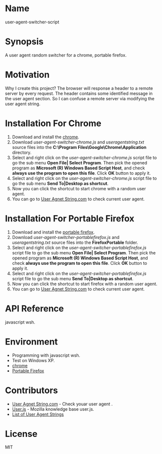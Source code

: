 # Name
user-agent-switcher-script

# Synopsis
A user agent random switcher for a chrome, portable firefox.

# Motivation
Why I create this project? The browser will response a header to a remote server by every request. The header contains some identified message in the user agent section. So I can confuse a remote server via modifying the user agent string. 

# Installation For Chrome
1. Download and install the [chrome](https://www.google.com.tw/chrome/browser/desktop/).
1. Download *user-agent-switcher-chrome.js* and *useragentstring.txt* source files into the **C:\Program Files\Google\Chrome\Application** directory.
1. Select and right click on the *user-agent-switcher-chrome.js* script file to go the sub menu **Open File| Select Program**. Then pick the opened program as **Microsoft (R) Windows Based Script Host**, and check **always use the program to open this file**. Click **OK** button to apply it.
1. Select and right click on the *user-agent-switcher-chrome.js* script file to go the sub menu **Send To|Desktop as shortcut**.
1. Now you can click the shortcut to start chrome with a random user agent.
1. You can go to [User Agnet String.com](http://www.useragentstring.com/index.php) to check current user agent.

# Installation For Portable Firefox
1. Download and install the [portable firefox](http://portableapps.com/apps/internet/firefox_portable).
1. Download *user-agent-switcher-portablefirefox.js* and *useragentstring.txt* source files into the **FirefoxPortable** folder.
1. Select and right click on the *user-agent-switcher-portablefirefox.js* script file to go the sub menu **Open File| Select Program**. Then pick the opened program as **Microsoft (R) Windows Based Script Host**, and check **always use the program to open this file**. Click **OK** button to apply it.
1. Select and right click on the *user-agent-switcher-portablefirefox.js* script file to go the sub menu **Send To|Desktop as shortcut**.
1. Now you can click the shortcut to start firefox with a random user agent.
1. You can go to [User Agnet String.com](http://www.useragentstring.com/index.php) to check current user agent.

# API Reference
javascript wsh.

# Environment
* Programming with javascript wsh.
* Test on Windows XP.
* [chrome](https://www.google.com.tw/chrome/browser/desktop/)
* [Portable Firefox](http://portableapps.com/apps/internet/firefox_portable)

# Contributors
* [User Agnet String.com](http://www.useragentstring.com/index.php) - Check youar user agent .
* [User.js](http://kb.mozillazine.org/User.js_file) - Mozilla knowledge base user.js.
* [List of User Agent Strings](http://www.useragentstring.com/pages/useragentstring.php)

# License
MIT
